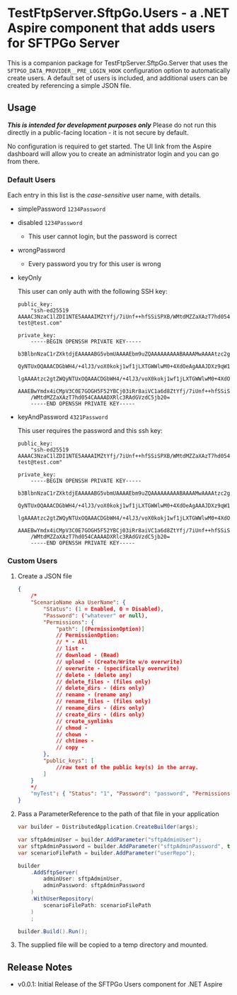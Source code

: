 # TestFtpServer.SftpGo.Users - a .NET Aspire component that adds users for SFTPGo Server

This is a companion package for TestFtpServer.SftpGo.Server that
uses the `SFTPGO_DATA_PROVIDER__PRE_LOGIN_HOOK` configuration option
to automatically create users. A default set of users is included,
and additional users can be created by referencing a simple JSON file.

## Usage

***This is intended for development purposes only***
Please do not run this directly in a public-facing location - it is not secure by default.

No configuration is required to get started. The UI link from the Aspire
dashboard will allow you to create an administrator login and you can go from there.

### Default Users

Each entry in this list is the *case-sensitive* user name, with details.

- simplePassword `1234Password`
- disabled `1234Password`
  - This user cannot login, but the password is correct
- wrongPassword
  - Every password you try for this user is wrong
- keyOnly

  This user can only auth with the following SSH key:

  ```text
  public_key:
      "ssh-ed25519 AAAAC3NzaC1lZDI1NTE5AAAAIMZtYfj/7iUnf++hfSSiSPXB/WMtdMZZaXAzT7hd054C test@test.com"
  
  private_key:
      -----BEGIN OPENSSH PRIVATE KEY-----
      b3BlbnNzaC1rZXktdjEAAAAABG5vbmUAAAAEbm9uZQAAAAAAAAABAAAAMwAAAAtzc2gtZW
      QyNTUxOQAAACDGbWH4/+4lJ3/voX0kokj1wf1jLXTGWWlwM0+4XdOeAgAAAJDXz9qW18/a
      lgAAAAtzc2gtZWQyNTUxOQAAACDGbWH4/+4lJ3/voX0kokj1wf1jLXTGWWlwM0+4XdOeAg
      AAAEBwYmdx4iCMpV3C0E7GOGH5F52YBCj03iRr8aiVC1a6d8ZtYfj/7iUnf++hfSSiSPXB
      /WMtdMZZaXAzT7hd054CAAAADXRlc3RAdGVzdC5jb20=
      -----END OPENSSH PRIVATE KEY-----
  ```

- keyAndPassword `4321Password`

  This user requires the password and this ssh key:

  ```text
  public_key:
      "ssh-ed25519 AAAAC3NzaC1lZDI1NTE5AAAAIMZtYfj/7iUnf++hfSSiSPXB/WMtdMZZaXAzT7hd054C test@test.com"
  
  private_key:
      -----BEGIN OPENSSH PRIVATE KEY-----
      b3BlbnNzaC1rZXktdjEAAAAABG5vbmUAAAAEbm9uZQAAAAAAAAABAAAAMwAAAAtzc2gtZW
      QyNTUxOQAAACDGbWH4/+4lJ3/voX0kokj1wf1jLXTGWWlwM0+4XdOeAgAAAJDXz9qW18/a
      lgAAAAtzc2gtZWQyNTUxOQAAACDGbWH4/+4lJ3/voX0kokj1wf1jLXTGWWlwM0+4XdOeAg
      AAAEBwYmdx4iCMpV3C0E7GOGH5F52YBCj03iRr8aiVC1a6d8ZtYfj/7iUnf++hfSSiSPXB
      /WMtdMZZaXAzT7hd054CAAAADXRlc3RAdGVzdC5jb20=
      -----END OPENSSH PRIVATE KEY-----
  ```

### Custom Users

1. Create a JSON file

    ```json
    {
        /*
        "ScenarioName aka UserName": {
            "Status": (1 = Enabled, 0 = Disabled),
            "Password": ("whatever" or null),
            "Permissions": {
                "path": [(PermissionOption)]
                // PermissionOption:
                // * - All
                // list - 
                // download - (Read)
                // upload - (Create/Write w/o overwrite)
                // overwrite - (specifically overwrite)
                // delete - (delete any)
                // delete_files - (files only)
                // delete_dirs - (dirs only)
                // rename - (rename any)
                // rename_files - (files only)
                // rename_dirs - (dirs only)
                // create_dirs - (dirs only)
                // create_symlinks
                // chmod -
                // chown -
                // chtimes -
                // copy -
            },
            "public_keys": [
                //raw text of the public key(s) in the array.
            ]
        }
        */
        "myTest": { "Status": "1", "Password": "password", "Permissions": { "/": ["*"]}}
    }
    ```

2. Pass a ParameterReference to the path of that file in your application

    ```csharp
    var builder = DistributedApplication.CreateBuilder(args);
    
    var sftpAdminUser = builder.AddParameter("sftpAdminUser");
    var sftpAdminPassword = builder.AddParameter("sftpAdminPassword", true);
    var scenarioFilePath = builder.AddParameter("userRepo");
    
    builder
        .AddSftpServer(
            adminUser: sftpAdminUser,
            adminPassword: sftpAdminPassword
        )
        .WithUserRepository(
            scenarioFilePath: scenarioFilePath
        )
        ;
    
    builder.Build().Run();
    
    ```

3. The supplied file will be copied to a temp directory and mounted.

## Release Notes

- v0.0.1:
  Initial Release of the SFTPGo Users component for .NET Aspire
